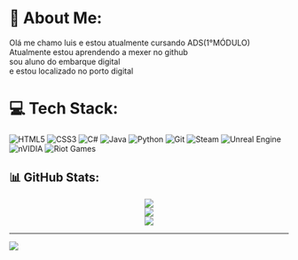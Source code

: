 # 💫 About Me:
Olá me chamo luis e estou atualmente cursando ADS(1°MÓDULO)<br>Atualmente estou aprendendo a mexer no github<br>sou aluno do embarque digital<br>e estou localizado no porto digital


# 💻 Tech Stack:
![HTML5](https://img.shields.io/badge/html5-%23E34F26.svg?style=for-the-badge&logo=html5&logoColor=white) ![CSS3](https://img.shields.io/badge/css3-%231572B6.svg?style=for-the-badge&logo=css3&logoColor=white) ![C#](https://img.shields.io/badge/c%23-%23239120.svg?style=for-the-badge&logo=csharp&logoColor=white) ![Java](https://img.shields.io/badge/java-%23ED8B00.svg?style=for-the-badge&logo=openjdk&logoColor=white) ![Python](https://img.shields.io/badge/python-3670A0?style=for-the-badge&logo=python&logoColor=ffdd54) ![Git](https://img.shields.io/badge/git-%23F05033.svg?style=for-the-badge&logo=git&logoColor=white) ![Steam](https://img.shields.io/badge/steam-%23000000.svg?style=for-the-badge&logo=steam&logoColor=white) ![Unreal Engine](https://img.shields.io/badge/unrealengine-%23313131.svg?style=for-the-badge&logo=unrealengine&logoColor=white) ![nVIDIA](https://img.shields.io/badge/nVIDIA-%2376B900.svg?style=for-the-badge&logo=nVIDIA&logoColor=white) ![Riot Games](https://img.shields.io/badge/riotgames-D32936.svg?style=for-the-badge&logo=riotgames&logoColor=white) 

## 📊 GitHub Stats:

<div align="center">
  <img src="https://github-readme-stats.vercel.app/api?username=jlfelipe982&theme=dark&hide_border=false&include_all_commits=false&count_private=false" />
  <br/>
  <img src="https://nirzak-streak-stats.vercel.app/?user=jlfelipe982&theme=dark&hide_border=false" />
  <br/>
  <img src="https://github-readme-stats.vercel.app/api/top-langs/?username=jlfelipe982&theme=dark&hide_border=false&include_all_commits=false&count_private=false&layout=compact" />
</div>


---
[![](https://visitcount.itsvg.in/api?id=jlfelipe982&icon=0&color=0)](https://visitcount.itsvg.in)

<!-- Proudly created with GPRM ( https://gprm.itsvg.in ) -->
